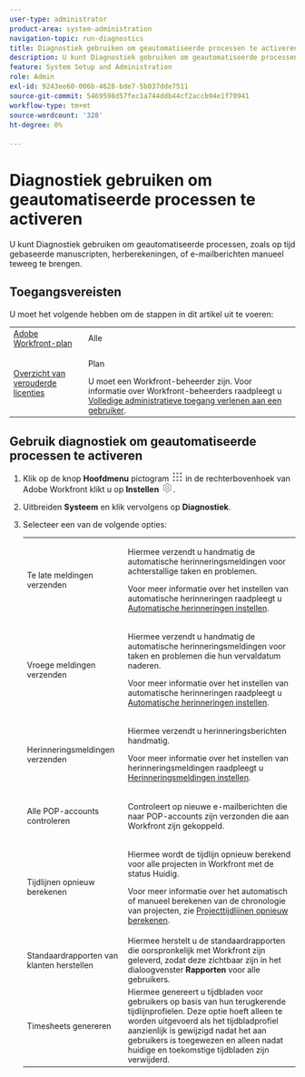 ```yaml
---
user-type: administrator
product-area: system-administration
navigation-topic: run-diagnostics
title: Diagnostiek gebruiken om geautomatiseerde processen te activeren
description: U kunt Diagnostiek gebruiken om geautomatiseerde processen, zoals op tijd gebaseerde manuscripten, herberekeningen, of e-mailberichten manueel teweeg te brengen.
feature: System Setup and Administration
role: Admin
exl-id: 9243ee60-006b-4628-bde7-5b037dde7511
source-git-commit: 5469598d57fec1a744ddb44cf2accb94e1f70941
workflow-type: tm+mt
source-wordcount: '328'
ht-degree: 0%

---
```


# Diagnostiek gebruiken om geautomatiseerde processen te activeren

<!--
<p data-mc-conditions="QuicksilverOrClassic.Draft mode">**DON'T DELETE, DRAFT OR HIDE THIS ARTICLE. IT IS LINKED TO THE PRODUCT, THROUGH THE CONTEXT SENSITIVE HELP LINKS. **</p>
-->

U kunt Diagnostiek gebruiken om geautomatiseerde processen, zoals op tijd gebaseerde manuscripten, herberekeningen, of e-mailberichten manueel teweeg te brengen.

## Toegangsvereisten

U moet het volgende hebben om de stappen in dit artikel uit te voeren:

<table style="table-layout:auto"> 
 <col> 
 <col> 
 <tbody> 
  <tr> 
   <td role="rowheader"><a href="https://www.workfront.com/plans" target="_blank">Adobe Workfront-plan</a> </td> 
   <td>Alle</td> 
  </tr> 
  <tr> 
   <td role="rowheader"><a href="../../../administration-and-setup/add-users/access-levels-and-object-permissions/wf-licenses.md" class="MCXref xref">Overzicht van verouderde licenties</a> </td> 
   <td> <p>Plan </p>U moet een Workfront-beheerder zijn. Voor informatie over Workfront-beheerders raadpleegt u <a href="../../../administration-and-setup/add-users/configure-and-grant-access/grant-a-user-full-administrative-access.md" class="MCXref xref">Volledige administratieve toegang verlenen aan een gebruiker</a>.</td> 
  </tr> 
 </tbody> 
</table>

## Gebruik diagnostiek om geautomatiseerde processen te activeren

1. Klik op de knop **Hoofdmenu** pictogram ![](assets/main-menu-icon.png) in de rechterbovenhoek van Adobe Workfront klikt u op **Instellen** ![](assets/gear-icon-settings.png).

1. Uitbreiden **Systeem** en klik vervolgens op **Diagnostiek**.
1. Selecteer een van de volgende opties:

   <table style="table-layout:auto"> 
    <col> 
    <col> 
    <tbody> 
     <tr> 
      <td role="rowheader">Te late meldingen verzenden</td> 
      <td> <p>Hiermee verzendt u handmatig de automatische herinneringsmeldingen voor achterstallige taken en problemen. </p> <p>Voor meer informatie over het instellen van automatische herinneringen raadpleegt u <a href="../../../administration-and-setup/manage-workfront/emails/setting-up-automatic-reminders.md" class="MCXref xref">Automatische herinneringen instellen</a>.</p> </td> 
     </tr> 
     <tr> 
      <td role="rowheader">Vroege meldingen verzenden</td> 
      <td> <p>Hiermee verzendt u handmatig de automatische herinneringsmeldingen voor taken en problemen die hun vervaldatum naderen.</p> <p>Voor meer informatie over het instellen van automatische herinneringen raadpleegt u <a href="../../../administration-and-setup/manage-workfront/emails/setting-up-automatic-reminders.md" class="MCXref xref">Automatische herinneringen instellen</a>.</p> </td> 
     </tr> 
     <tr> 
      <td role="rowheader">Herinneringsmeldingen verzenden</td> 
      <td> <p>Hiermee verzendt u herinneringsberichten handmatig. </p> <p>Voor meer informatie over het instellen van herinneringsmeldingen raadpleegt u <a href="../../../administration-and-setup/manage-workfront/emails/set-up-reminder-notifications.md" class="MCXref xref">Herinneringsmeldingen instellen</a>.</p> </td> 
     </tr> 
     <tr> 
      <td role="rowheader">Alle POP-accounts controleren</td> 
      <td> <p>Controleert op nieuwe e-mailberichten die naar POP-accounts zijn verzonden die aan Workfront zijn gekoppeld. </p> <!--
        <p data-mc-conditions="QuicksilverOrClassic.Draft mode">For more information about Workfront and POP account integrations, see and <a href="../../../manage-work/requests/create-and-manage-request-queues/queue-details-tab-overview.md" class="MCXref xref">Overview of the Queue Details tab in a project</a>.</p>
       --> </td> 
     </tr> 
     <tr> 
      <td role="rowheader">Tijdlijnen opnieuw berekenen</td> 
      <td> <p>Hiermee wordt de tijdlijn opnieuw berekend voor alle projecten in Workfront met de status Huidig. </p> <p>Voor meer informatie over het automatisch of manueel berekenen van de chronologie van projecten, zie <a href="../../../manage-work/projects/manage-projects/recalculate-project-timeline.md" class="MCXref xref">Projecttijdlijnen opnieuw berekenen</a>.</p> </td> 
     </tr> 
     <tr> 
      <td role="rowheader">Standaardrapporten van klanten herstellen</td> 
      <td>Hiermee herstelt u de standaardrapporten die oorspronkelijk met Workfront zijn geleverd, zodat deze zichtbaar zijn in het dialoogvenster <strong>Rapporten</strong> voor alle gebruikers.</td> 
     </tr> 
     <tr> 
      <td role="rowheader">Timesheets genereren</td> 
      <td>Hiermee genereert u tijdbladen voor gebruikers op basis van hun terugkerende tijdlijnprofielen. Deze optie hoeft alleen te worden uitgevoerd als het tijdbladprofiel aanzienlijk is gewijzigd nadat het aan gebruikers is toegewezen en alleen nadat huidige en toekomstige tijdbladen zijn verwijderd.</td> 
     </tr> 
    </tbody> 
   </table>
